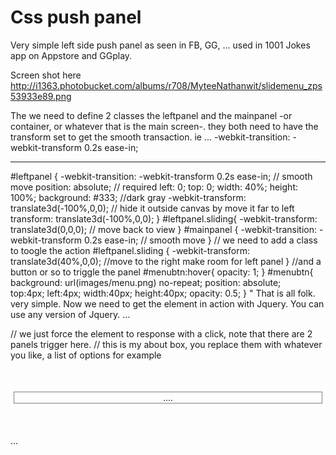 Css push panel
==============

Very simple left side push panel as seen in FB, GG, ...  used in 1001 Jokes app on Appstore and GGplay.

Screen shot here
http://i1363.photobucket.com/albums/r708/MyteeNathanwit/slidemenu_zps53933e89.png

The we need to define 2 classes the leftpanel and the mainpanel -or container, or whatever that is the main screen-.
they both need to have the transform set to get the smooth transaction.
ie ...   -webkit-transition: -webkit-transform 0.2s ease-in;

--------------
#leftpanel
{
-webkit-transition: -webkit-transform 0.2s ease-in; // smooth move
position: absolute; // required
left: 0; top: 0; width: 40%; height: 100%;
background: #333; //dark gray
-webkit-transform: translate3d(-100%,0,0); // hide it outside canvas by move it far to left
transform: translate3d(-100%,0,0);
}
#leftpanel.sliding{
-webkit-transform: translate3d(0,0,0); // move back to view
}
#mainpanel {
-webkit-transition: -webkit-transform 0.2s ease-in;  // smooth move
}
// we need to add a class to toogle the action
#leftpanel.sliding {
-webkit-transform: translate3d(40%,0,0); //move to the right make room for left panel
}
//and a button or so to triggle the panel
#menubtn:hover{
opacity: 1;
}
#menubtn{
background: url(images/menu.png) no-repeat;
position: absolute;  
top:4px; left:4px;
width:40px; height:40px; 
opacity: 0.5;
}
"
That is all folk. very simple. Now we need to get the element in action with Jquery. You can use any version of Jquery.
...
<script type="text/javascript" src="js/jquery-1.5.2.min.js"></script>
<body>
<div id="leftpanel" onclick="$('#leftpanel,#mainpanel').toggleClass('sliding')"> // we just force the element to response with a click,
note that there are 2 panels trigger here.
// this is my about box, you replace them with whatever you like, a list of options for example

<div id="about" style="border:1px solid gray; margin: 10% 5px; text-align:center;">
....
</div>
</div>

<div id="mainpanel" style=" width:100%; height:100%; overflow:hidden;">
<div id="menubtn" onclick="$('#leftpanel,#mainpanel').toggleClass('sliding')"></div>
...
</body>
